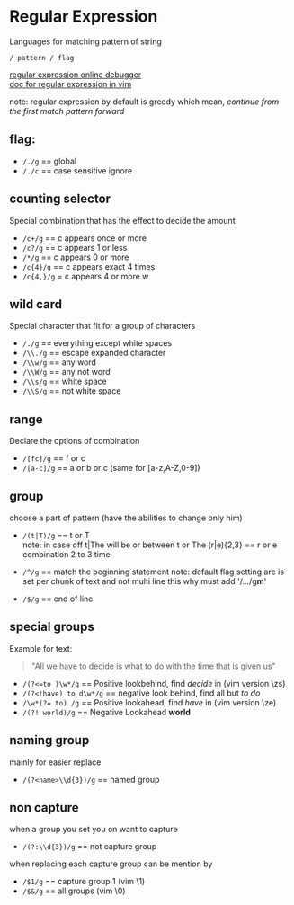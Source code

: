 # Regular Expression

Languages for matching pattern of string

```
/ pattern / flag
```
[regular expression online debugger](https://regex101.com)\
[doc for regular expression in vim](https://www.regular-expressions.info/refflavors.html)

note: regular expression by default is greedy
which mean, _continue from the first match pattern forward_

## flag:

* `/./g` == global
* `/./c` == case sensitive ignore

## counting selector 

Special combination that has the effect to decide the amount 

* `/c+/g` == c appears once or more
* `/c?/g` == c appears 1 or less
* `/*/g` == c appears 0 or more
* `/c{4}/g` == c appears exact 4 times
* `/c{4,}/g` = c appears 4 or more w

## wild card

Special character that fit for a group of characters

* `/./g` == everything except white spaces 
* `/\\./g` == escape expanded character
* `/\\w/g` == any word
* `/\\W/g` == any not word
* `/\\s/g` == white space
* `/\\S/g` == not white space

## range

Declare the options of combination

* `/[fc]/g` == f or c
* `/[a-c]/g` == a or b or c (same for [a-z,A-Z,0-9])

## group

choose a part of pattern (have the abilities to change only him) 

* `/(t|T)/g` == t or T\
 note: in case off t|The will be or between t or The
(r|e){2,3} == r or e combination 2 to 3 time


* `/^/g` == match the beginning statement
 note: default flag setting are is set per chunk of text and not multi line
this why must add '/.../g**m**'
* `/$/g` == end of line

## special groups

Example for text:
>"All we have to decide is what to do with the time that is given us"

* `/(?<=to )\w*/g` == Positive lookbehind, find _decide_ in (vim version \zs)
* `/(?<!have) to d\w*/g` == negative look behind, find all but _to do_  
* `/\w*(?= to) /g` == Positive lookahead, find _have_ in  (vim version \ze)
* `/(?! world)/g` == Negative Lookahead  **world**

## naming group

mainly for easier replace 

* `/(?<name>\\d{3})/g` == named group

## non capture

when a group you set you on want to capture

* `/(?:\\d{3})/g` == not capture group

when replacing each capture group can be mention by
* `/$1/g` == capture group 1 (vim \1)
* `/$&/g` == all groups (vim \0)
